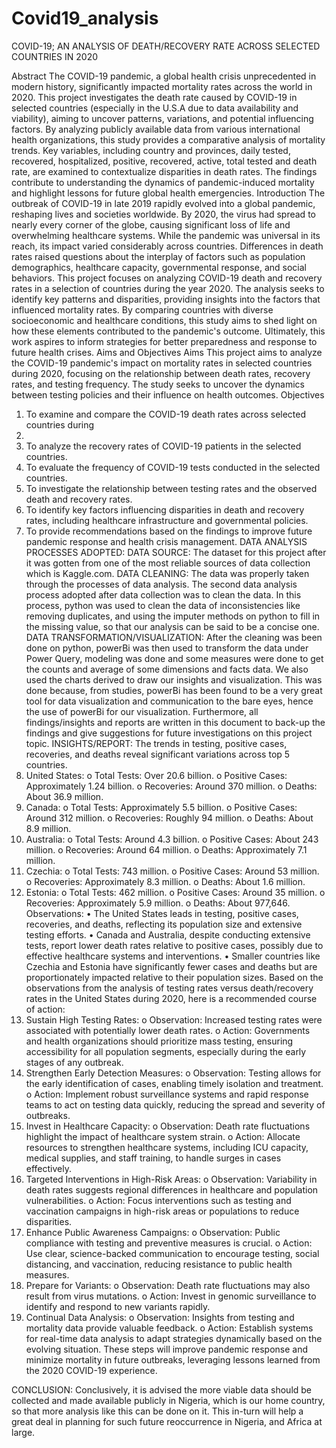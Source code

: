 # Covid19_analysis
COVID-19; 
AN ANALYSIS OF 
DEATH/RECOVERY RATE ACROSS 
SELECTED COUNTRIES IN 2020

Abstract
The COVID-19 pandemic, a global health crisis unprecedented in modern history, significantly 
impacted mortality rates across the world in 2020. This project investigates the death rate 
caused by COVID-19 in selected countries (especially in the U.S.A due to data availability 
and viability), aiming to uncover patterns, variations, and potential influencing factors. By 
analyzing publicly available data from various international health organizations, this study 
provides a comparative analysis of mortality trends. Key variables, including country and 
provinces, daily tested, recovered, hospitalized, positive, recovered, active, total tested and 
death rate, are examined to contextualize disparities in death rates. The findings contribute to 
understanding the dynamics of pandemic-induced mortality and highlight lessons for future 
global health emergencies.
Introduction
The outbreak of COVID-19 in late 2019 rapidly evolved into a global pandemic, reshaping 
lives and societies worldwide. By 2020, the virus had spread to nearly every corner of the 
globe, causing significant loss of life and overwhelming healthcare systems. While the 
pandemic was universal in its reach, its impact varied considerably across countries. 
Differences in death rates raised questions about the interplay of factors such as population 
demographics, healthcare capacity, governmental response, and social behaviors.
This project focuses on analyzing COVID-19 death and recovery rates in a selection of 
countries during the year 2020. The analysis seeks to identify key patterns and disparities, 
providing insights into the factors that influenced mortality rates. By comparing countries with 
diverse socioeconomic and healthcare conditions, this study aims to shed light on how these 
elements contributed to the pandemic's outcome. Ultimately, this work aspires to inform 
strategies for better preparedness and response to future health crises.
Aims and Objectives
Aims
This project aims to analyze the COVID-19 pandemic's impact on mortality rates in selected 
countries during 2020, focusing on the relationship between death rates, recovery rates, and 
testing frequency. The study seeks to uncover the dynamics between testing policies and their 
influence on health outcomes.
Objectives
1. To examine and compare the COVID-19 death rates across selected countries during 
2020.
2. To analyze the recovery rates of COVID-19 patients in the selected countries.
3. To evaluate the frequency of COVID-19 tests conducted in the selected countries.
4. To investigate the relationship between testing rates and the observed death and 
recovery rates.
5. To identify key factors influencing disparities in death and recovery rates, including 
healthcare infrastructure and governmental policies.
6. To provide recommendations based on the findings to improve future pandemic 
response and health crisis management.
DATA ANALYSIS PROCESSES ADOPTED:
DATA SOURCE: The dataset for this project after it was gotten from one of the most reliable 
sources of data collection which is Kaggle.com.
DATA CLEANING: The data was properly taken through the processes of data analysis. The 
second data analysis process adopted after data collection was to clean the data. In this process, 
python was used to clean the data of inconsistencies like removing duplicates, and using the 
imputer methods on python to fill in the missing value, so that our analysis can be said to be a 
concise one.
DATA TRANSFORMATION/VISUALIZATION: After the cleaning was been done on 
python, powerBi was then used to transform the data under Power Query, modeling was done 
and some measures were done to get the counts and average of some dimensions and facts data. 
We also used the charts derived to draw our insights and visualization. This was done because, 
from studies, powerBi has been found to be a very great tool for data visualization and 
communication to the bare eyes, hence the use of powerBi for our visualization. 
Furthermore, all findings/insights and reports are written in this document to back-up the
findings and give suggestions for future investigations on this project topic.
INSIGHTS/REPORT:
The trends in testing, positive cases, recoveries, and deaths reveal significant variations 
across top 5 countries. 
1. United States:
o Total Tests: Over 20.6 billion.
o Positive Cases: Approximately 1.24 billion.
o Recoveries: Around 370 million.
o Deaths: About 36.9 million.
2. Canada:
o Total Tests: Approximately 5.5 billion.
o Positive Cases: Around 312 million.
o Recoveries: Roughly 94 million.
o Deaths: About 8.9 million.
3. Australia:
o Total Tests: Around 4.3 billion.
o Positive Cases: About 243 million.
o Recoveries: Around 64 million.
o Deaths: Approximately 7.1 million.
4. Czechia:
o Total Tests: 743 million.
o Positive Cases: Around 53 million.
o Recoveries: Approximately 8.3 million.
o Deaths: About 1.6 million.
5. Estonia:
o Total Tests: 462 million.
o Positive Cases: Around 35 million.
o Recoveries: Approximately 5.9 million.
o Deaths: About 977,646.
Observations:
• The United States leads in testing, positive cases, recoveries, and deaths, reflecting its 
population size and extensive testing efforts.
• Canada and Australia, despite conducting extensive tests, report lower death rates 
relative to positive cases, possibly due to effective healthcare systems and 
interventions.
• Smaller countries like Czechia and Estonia have significantly fewer cases and deaths 
but are proportionately impacted relative to their population sizes.
Based on the observations from the analysis of testing rates versus death/recovery rates in the 
United States during 2020, here is a recommended course of action:
1. Sustain High Testing Rates:
o Observation: Increased testing rates were associated with potentially lower 
death rates.
o Action: Governments and health organizations should prioritize mass testing, 
ensuring accessibility for all population segments, especially during the early 
stages of any outbreak.
2. Strengthen Early Detection Measures:
o Observation: Testing allows for the early identification of cases, enabling 
timely isolation and treatment.
o Action: Implement robust surveillance systems and rapid response teams to 
act on testing data quickly, reducing the spread and severity of outbreaks.
3. Invest in Healthcare Capacity:
o Observation: Death rate fluctuations highlight the impact of healthcare 
system strain.
o Action: Allocate resources to strengthen healthcare systems, including ICU 
capacity, medical supplies, and staff training, to handle surges in cases 
effectively.
4. Targeted Interventions in High-Risk Areas:
o Observation: Variability in death rates suggests regional differences in 
healthcare and population vulnerabilities.
o Action: Focus interventions such as testing and vaccination campaigns in 
high-risk areas or populations to reduce disparities.
5. Enhance Public Awareness Campaigns:
o Observation: Public compliance with testing and preventive measures is 
crucial.
o Action: Use clear, science-backed communication to encourage testing, social 
distancing, and vaccination, reducing resistance to public health measures.
6. Prepare for Variants:
o Observation: Death rate fluctuations may also result from virus mutations.
o Action: Invest in genomic surveillance to identify and respond to new variants 
rapidly.
7. Continual Data Analysis:
o Observation: Insights from testing and mortality data provide valuable 
feedback.
o Action: Establish systems for real-time data analysis to adapt strategies 
dynamically based on the evolving situation.
These steps will improve pandemic response and minimize mortality in future outbreaks, 
leveraging lessons learned from the 2020 COVID-19 experience.

CONCLUSION:
Conclusively, it is advised the more viable data should be collected and made available 
publicly in Nigeria, which is our home country, so that more analysis like this can be done on 
it. This in-turn will help a great deal in planning for such future reoccurrence in Nigeria, and 
Africa at large.
